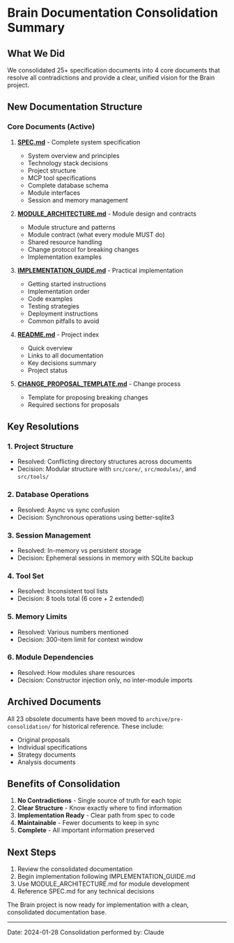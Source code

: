 # Brain Documentation Consolidation Summary

## What We Did

We consolidated 25+ specification documents into 4 core documents that resolve all contradictions and provide a clear, unified vision for the Brain project.

## New Documentation Structure

### Core Documents (Active)

1. **[SPEC.md](SPEC.md)** - Complete system specification
   - System overview and principles
   - Technology stack decisions
   - Project structure
   - MCP tool specifications
   - Complete database schema
   - Module interfaces
   - Session and memory management

2. **[MODULE_ARCHITECTURE.md](MODULE_ARCHITECTURE.md)** - Module design and contracts
   - Module structure and patterns
   - Module contract (what every module MUST do)
   - Shared resource handling
   - Change protocol for breaking changes
   - Implementation examples

3. **[IMPLEMENTATION_GUIDE.md](IMPLEMENTATION_GUIDE.md)** - Practical implementation
   - Getting started instructions
   - Implementation order
   - Code examples
   - Testing strategies
   - Deployment instructions
   - Common pitfalls to avoid

4. **[README.md](README.md)** - Project index
   - Quick overview
   - Links to all documentation
   - Key decisions summary
   - Project status

5. **[CHANGE_PROPOSAL_TEMPLATE.md](CHANGE_PROPOSAL_TEMPLATE.md)** - Change process
   - Template for proposing breaking changes
   - Required sections for proposals

## Key Resolutions

### 1. Project Structure
- Resolved: Conflicting directory structures across documents
- Decision: Modular structure with `src/core/`, `src/modules/`, and `src/tools/`

### 2. Database Operations
- Resolved: Async vs sync confusion
- Decision: Synchronous operations using better-sqlite3

### 3. Session Management
- Resolved: In-memory vs persistent storage
- Decision: Ephemeral sessions in memory with SQLite backup

### 4. Tool Set
- Resolved: Inconsistent tool lists
- Decision: 8 tools total (6 core + 2 extended)

### 5. Memory Limits
- Resolved: Various numbers mentioned
- Decision: 300-item limit for context window

### 6. Module Dependencies
- Resolved: How modules share resources
- Decision: Constructor injection only, no inter-module imports

## Archived Documents

All 23 obsolete documents have been moved to `archive/pre-consolidation/` for historical reference. These include:
- Original proposals
- Individual specifications
- Strategy documents
- Analysis documents

## Benefits of Consolidation

1. **No Contradictions** - Single source of truth for each topic
2. **Clear Structure** - Know exactly where to find information
3. **Implementation Ready** - Clear path from spec to code
4. **Maintainable** - Fewer documents to keep in sync
5. **Complete** - All important information preserved

## Next Steps

1. Review the consolidated documentation
2. Begin implementation following IMPLEMENTATION_GUIDE.md
3. Use MODULE_ARCHITECTURE.md for module development
4. Reference SPEC.md for any technical decisions

The Brain project is now ready for implementation with a clean, consolidated documentation base.

---
Date: 2024-01-28
Consolidation performed by: Claude
